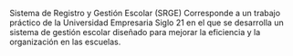 Sistema de Registro y Gestión Escolar (SRGE)
Corresponde a un trabajo práctico de la Universidad Empresaria Siglo 21 en el que se desarrolla un sistema de gestión escolar diseñado para mejorar la eficiencia y la organización en las escuelas. 
